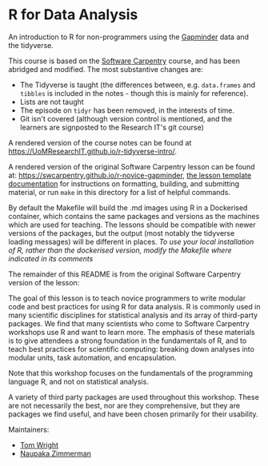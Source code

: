 R for Data Analysis 
======================================

An introduction to R for non-programmers using the [Gapminder][gapminder] data and the tidyverse.

This course is based on the [Software Carpentry](https://software-carpentry.org/) course, and has been abridged and modified. The most substantive changes are:

* The Tidyverse is taught (the differences between, e.g. `data.frames` and `tibbles` is included in the notes - though this is mainly for reference).
* Lists are not taught
* The episode on `tidyr` has been removed, in the interests of time.
* Git isn't covered (although version control is mentioned, and the learners are signposted to the Research IT's git course)

A rendered version of the course notes can be found at <https://UoMResearchIT.github.io/r-tidyverse-intro/>.

A rendered version of the original Software Carpentry lesson can be found at: <https://swcarpentry.github.io/r-novice-gapminder>,
[the lesson template documentation][lesson-example]
for instructions on formatting, building, and submitting material,
or run `make` in this directory for a list of helpful commands.

By default the Makefile will build the .md images using R in a Dockerised container, which contains the same packages and versions as the machines which are used for teaching.  The lessons should be compatible with newer versions of the packages, but the output (most notably the tidyverse loading messages) will be different in places.   _To use your local installation of R, rather than the dockerised version, modify the Makefile where indicated in its comments_

The remainder of this README is from the original Software Carpentry version of the lesson:

The goal of this lesson is to teach novice programmers to write modular code
and best practices for using R for data analysis. R is commonly used in many
scientific disciplines for statistical analysis and its array of third-party
packages. We find that many scientists who come to Software Carpentry workshops
use R and want to learn more. The emphasis of these materials is to give
attendees a strong foundation in the fundamentals of R, and to teach best
practices for scientific computing: breaking down analyses into modular units,
task automation, and encapsulation.

Note that this workshop focuses on the fundamentals of the programming
language R, and not on statistical analysis.

A variety of third party packages are used throughout this workshop. These
are not necessarily the best, nor are they comprehensive, but they are 
packages we find useful, and have been chosen primarily for their 
usability.

Maintainers:

* [Tom Wright][wright_tom]
* [Naupaka Zimmerman][zimmerman_naupaka]

[gapminder]: http://www.gapminder.org/
[lesson-example]: https://swcarpentry.github.io/lesson-example
[wright_tom]: http://software-carpentry.org/team/#wright_thomas
[zimmerman_naupaka]: http://software-carpentry.org/team/#zimmerman_naupaka
